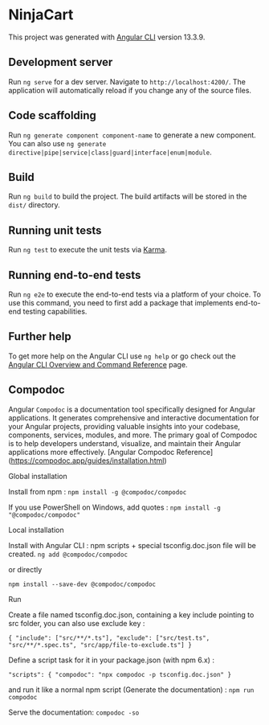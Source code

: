 # NinjaCart

This project was generated with [Angular CLI](https://github.com/angular/angular-cli) version 13.3.9.

## Development server

Run `ng serve` for a dev server. Navigate to `http://localhost:4200/`. The application will automatically reload if you change any of the source files.

## Code scaffolding

Run `ng generate component component-name` to generate a new component. You can also use `ng generate directive|pipe|service|class|guard|interface|enum|module`.

## Build

Run `ng build` to build the project. The build artifacts will be stored in the `dist/` directory.

## Running unit tests

Run `ng test` to execute the unit tests via [Karma](https://karma-runner.github.io).

## Running end-to-end tests

Run `ng e2e` to execute the end-to-end tests via a platform of your choice. To use this command, you need to first add a package that implements end-to-end testing capabilities.

## Further help

To get more help on the Angular CLI use `ng help` or go check out the [Angular CLI Overview and Command Reference](https://angular.io/cli) page.

## Compodoc

Angular `Compodoc` is a documentation tool specifically designed for Angular applications. It generates comprehensive and interactive documentation for your Angular projects, providing valuable insights into your codebase, components, services, modules, and more. The primary goal of Compodoc is to help developers understand, visualize, and maintain their Angular applications more effectively. [Angular Compodoc Reference] (https://compodoc.app/guides/installation.html)

Global installation

Install from npm : `npm install -g @compodoc/compodoc`

If you use PowerShell on Windows, add quotes : `npm install -g "@compodoc/compodoc"`

Local installation

Install with Angular CLI : npm scripts + special tsconfig.doc.json file will be created.
`ng add @compodoc/compodoc`

or directly

`npm install --save-dev @compodoc/compodoc`

Run

Create a file named tsconfig.doc.json, containing a key include pointing to src folder, you can also use exclude key :

`{
  "include": ["src/**/*.ts"],
  "exclude": ["src/test.ts", "src/**/*.spec.ts", "src/app/file-to-exclude.ts"]
}`

Define a script task for it in your package.json (with npm 6.x) :

`"scripts": {
  "compodoc": "npx compodoc -p tsconfig.doc.json"
}`

and run it like a normal npm script (Generate the documentation) : `npm run compodoc`

Serve the documentation: `compodoc -so`
